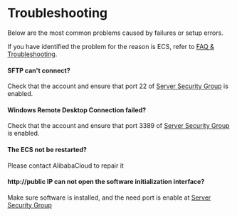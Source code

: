# Troubleshooting

Below are the most common problems caused by failures or setup errors.

If you have identified the problem for the reason is ECS, refer to [FAQ & Troubleshooting](https://www.alibabacloud.com/help/en/doc-detail/127067.html).

#### SFTP can't connect?

Check that the account and ensure that port 22 of [Server Security Group](/network-safegroup.md) is enabled.

#### Windows Remote Desktop Connection failed?

Check that the account and ensure that port 3389 of [Server Security Group](/network-safegroup.md) is enabled.

#### The ECS not be restarted?

Please contact AlibabaCloud to repair it

#### http://public IP can not open the software initialization interface?

Make sure software is installed, and the need port is enable at [Server Security Group](/network-safegroup.md)